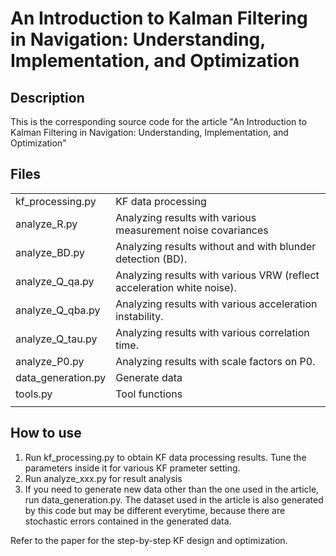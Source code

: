 # An Introduction to Kalman Filtering in Navigation: Understanding, Implementation, and Optimization

## Description

This is the corresponding source code for the article "An Introduction to Kalman Filtering in Navigation: Understanding, Implementation, and Optimization"

## Files 
| | |  
| - | - | 
| kf_processing.py | KF data processing |  
| analyze_R.py | Analyzing results with various measurement noise covariances | 
| analyze_BD.py | Analyzing results without and with blunder detection (BD). | 
| analyze_Q_qa.py | Analyzing results with various VRW (reflect acceleration white noise). | 
| analyze_Q_qba.py | Analyzing results with various acceleration instability. | 
| analyze_Q_tau.py | Analyzing results with various correlation time. | 
| analyze_P0.py | Analyzing results with scale factors on P0. | 
| data_generation.py | Generate data |  
| tools.py | Tool functions |   
| | |  

## How to use 
1. Run kf_processing.py to obtain KF data processing results. Tune the parameters inside it for various KF prameter setting.
2. Run analyze_xxx.py for result analysis
3. If you need to generate new data other than the one used in the article, run data_generation.py. The dataset used in the article is also generated by this code but may be different everytime, because there are stochastic errors contained in the generated data.

Refer to the paper for the step-by-step KF design and optimization.
